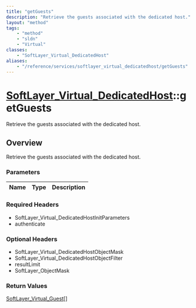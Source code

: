 ```yaml
---
title: "getGuests"
description: "Retrieve the guests associated with the dedicated host."
layout: "method"
tags:
    - "method"
    - "sldn"
    - "Virtual"
classes:
    - "SoftLayer_Virtual_DedicatedHost"
aliases:
    - "/reference/services/softlayer_virtual_dedicatedhost/getGuests"
---
```

# [SoftLayer_Virtual_DedicatedHost](/reference/services/SoftLayer_Virtual_DedicatedHost)::getGuests

Retrieve the guests associated with the dedicated host.


## Overview 
Retrieve the guests associated with the dedicated host.

### Parameters 
|Name | Type | Description |
| --- | --- | --- |


### Required Headers
* SoftLayer_Virtual_DedicatedHostInitParameters
* authenticate

### Optional Headers
* SoftLayer_Virtual_DedicatedHostObjectMask
* SoftLayer_Virtual_DedicatedHostObjectFilter
* resultLimit
* SoftLayer_ObjectMask

### Return Values
<a href='/reference/datatypes/SoftLayer_Virtual_Guest'>SoftLayer_Virtual_Guest[] </a>

